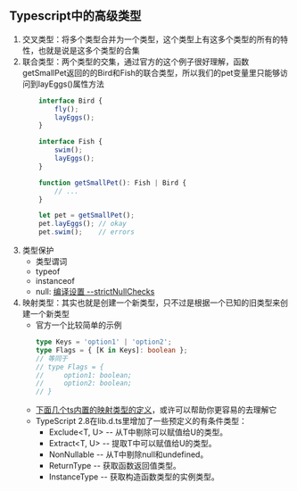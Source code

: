 ## Typescript中的高级类型
1. 交叉类型：将多个类型合并为一个类型，这个类型上有这多个类型的所有的特性，也就是说是这多个类型的合集
2. 联合类型：两个类型的交集，通过官方的这个例子很好理解，函数getSmallPet返回的的Bird和Fish的联合类型，所以我们的pet变量里只能够访问到layEggs()属性方法
    ```typescript
        interface Bird {
            fly();
            layEggs();
        }

        interface Fish {
            swim();
            layEggs();
        }

        function getSmallPet(): Fish | Bird {
            // ...
        }

        let pet = getSmallPet();
        pet.layEggs(); // okay
        pet.swim();    // errors
    ```
3. 类型保护
    * 类型谓词
    * typeof
    * instanceof
    * null: [编译设置 --strictNullChecks](https://www.tslang.cn/docs/handbook/compiler-options.html)
4. 映射类型：其实也就是创建一个新类型，只不过是根据一个已知的旧类型来创建一个新类型
    * 官方一个比较简单的示例
        ```typescript
        type Keys = 'option1' | 'option2';
        type Flags = { [K in Keys]: boolean };
        // 等同于
        // type Flags = {
        //     option1: boolean;
        //     option2: boolean;
        // }
        ```
    * [下面几个ts内置的映射类型的定义](https://github.com/microsoft/TypeScript/blob/408b17649a1197a52f68fcb49b8c2f1eeac13668/src/lib/es5.d.ts#L1454)，或许可以帮助你更容易的去理解它
    * TypeScript 2.8在lib.d.ts里增加了一些预定义的有条件类型：
        * Exclude<T, U> -- 从T中剔除可以赋值给U的类型。
        * Extract<T, U> -- 提取T中可以赋值给U的类型。
        * NonNullable<T> -- 从T中剔除null和undefined。
        * ReturnType<T> -- 获取函数返回值类型。
        * InstanceType<T> -- 获取构造函数类型的实例类型。
